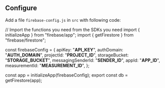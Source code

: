 ## Configure

Add a file `firebase-config.js` in `src` with following code:

// Import the functions you need from the SDKs you need
import { initializeApp } from "firebase/app";
import { getFirestore } from "firebase/firestore";

const firebaseConfig = {
  apiKey: "__API_KEY__",
  authDomain: "__AUTH_DOMAIN__",
  projectId: "__PROJECT_ID__",
  storageBucket: "__STORAGE_BUCKET__",
  messagingSenderId: "__SENDER_ID__",
  appId: "__APP_ID__",
  measurementId: "__MEASUREMENT_ID__",
};

const app = initializeApp(firebaseConfig);
export const db = getFirestore(app);

